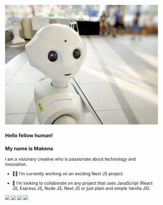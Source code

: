 ![jpg](images/github_cover.jpg)
### Hello fellow human!

### My name is Makena

I am a visionary creative who is passionate about technology and innovation.


- 🤸‍♂️ I’m currently working on an exciting Next JS project. 

- 🤝 I’m looking to collaborate on any project that uses JavaScript (React JS, Express JS, Node JS, Next JS or just plain and simple Vanilla JS). 
   

[<img src="https://img.shields.io/badge/website-%23000000.svg?&style=for-the-badge&logo=google-chrome&logoColor=white" />](https://portfolio-website-lac-alpha.vercel.app/) [<img src="https://img.shields.io/badge/linkedin-%230077B5.svg?&style=for-the-badge&logo=linkedin&logoColor=white" />](https://www.linkedin.com/in/makenasandra/) 
 [<img src="https://img.shields.io/badge/-%231DA1F2.svg?&style=for-the-badge&logo=x&logoColor=black" />](https://x.com/makenasandra) [<img src="https://img.shields.io/badge/medium-%2312100E.svg?&style=for-the-badge&logo=medium&logoColor=white" />](https://medium.com/@makenawachira)

